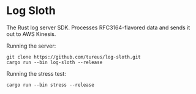Log Sloth
===

The Rust log server SDK. Processes RFC3164-flavored data and sends it out to AWS Kinesis.

Running the server:

    git clone https://github.com/tureus/log-sloth.git
    cargo run --bin log-sloth --release

Running the stress test:

    cargo run --bin stress --release